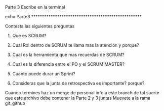 Parte 3
Escribe en la terminal 

echo Parte3 ***************************************************

Contesta las siguientes preguntas

1. Que es SCRUM?

2. Cual Rol dentro de SCRUM te llama mas la atención y porque?

3. Cual es la herramienta que mas recuerdas de SCRUM?

4. Cual es la diferencia entre el PO y el SCRUM MASTER?

5. Cuanto puede durar un Sprint?

6. Consideras que la junta de retrospectiva es importante? porque?


Cuando termines haz un merge de personal info a este branch
de tal suerte que este archivo debe contener la Parte 2 y 3 juntas 
Muevete a la rama git_github

